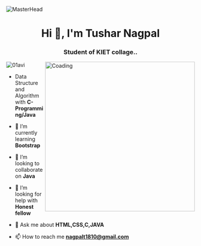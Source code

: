 ![MasterHead](https://dri.es/files/images/blog/javascript-powered-multichannel.gif)
<h1 align="center">Hi 👋, I'm Tushar Nagpal</h1>
<h3 align="center">Student of KIET collage..</h3>
<img align="right" alt="Coading" width="400" src="https://cdn.dribbble.com/users/1162077/screenshots/3848914/programmer.gif">

<p align="left"> <img src="https://komarev.com/ghpvc/?username=01avi&label=Profile%20views&color=0e75b6&style=flat" alt="01avi" /> </p>

- Data Structure and Algorithm with **C-Programming/Java**

- 🌱 I’m currently learning **Bootstrap**

- 👯 I’m looking to collaborate on **Java**

- 🤝 I’m looking for help with **Honest fellow**

- 💬 Ask me about **HTML,CSS,C,JAVA**

- 📫 How to reach me **nagpalt1810@gmail.com**
